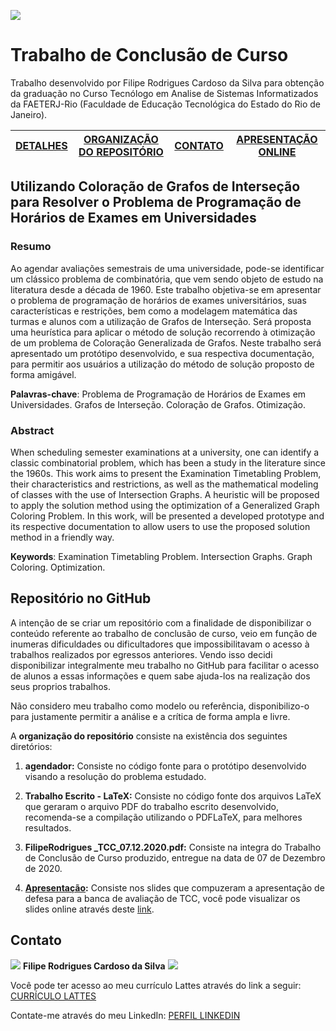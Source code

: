 ![](http://www.faeterj-rio.edu.br/wp-content/uploads/2014/05/logo_banner01.jpg)

# Trabalho de Conclusão de Curso

Trabalho desenvolvido por Filipe Rodrigues Cardoso da Silva para obtenção da graduação no Curso Tecnólogo em Analise de Sistemas Informatizados da FAETERJ-Rio (Faculdade de Educação Tecnológica do Estado do Rio de Janeiro).

| [DETALHES](#utilizando-coloração-de-grafos-de-interseção-para-resolver-o-problema-de-programação-de-horários-de-exames-em-universidades) | [ORGANIZAÇÃO DO REPOSITÓRIO](#repositório-no-github)  | [CONTATO](#Contato)  |   [APRESENTAÇÃO ONLINE](https://docs.google.com/presentation/d/e/2PACX-1vR8Ys32LFTvC4UPV_KGc2jU4iX4lF8Fw_6YLNIRQJZNb26okTDRtWCVZuqwHNX-nQvWtK2O3BIBQ4GY/pub?start=true&loop=true&delayms=30000)
| :------------: | :-------------: | :------------: | :------------: |


## Utilizando Coloração de Grafos de Interseção para Resolver o Problema de Programação de Horários de Exames em Universidades


### Resumo 

Ao agendar avaliações semestrais de uma universidade, pode-se identificar um clássico problema de combinatória, que vem sendo objeto de estudo na literatura desde a década de 1960. Este trabalho objetiva-se em apresentar o problema de programação de horários de exames universitários, suas características e restrições, bem como a modelagem matemática das turmas e alunos com a utilização de Grafos de Interseção. Será proposta uma heurística para aplicar o método de solução recorrendo à otimização de um problema de Coloração Generalizada de Grafos. Neste trabalho será apresentado um protótipo desenvolvido, e sua respectiva documentação, para permitir aos usuários a utilização do método de solução proposto de forma amigável.

**Palavras-chave**: Problema de Programação de Horários de Exames em Universidades. Grafos de Interseção. Coloração de Grafos. Otimização.

### Abstract

When scheduling semester examinations at a university, one can identify a classic combinatorial problem, which has been a study in the literature since the 1960s. This work aims to present the Examination Timetabling Problem, their characteristics and restrictions, as well as the mathematical modeling of classes with the use of Intersection Graphs. A heuristic will be proposed to apply the solution method using the optimization of a Generalized Graph Coloring Problem. In this work, will be presented a developed prototype and its respective documentation to allow users to use the proposed solution method in a friendly way.

**Keywords**: Examination Timetabling Problem. Intersection Graphs. Graph Coloring. Optimization.

## Repositório no GitHub

A intenção de se criar um repositório com a finalidade de disponibilizar o conteúdo referente ao trabalho de conclusão de curso, veio em função de inumeras dificuldades ou dificultadores que impossibilitavam o acesso à trabalhos realizados por egressos anteriores. Vendo isso decidi disponibilizar integralmente meu trabalho no GitHub para facilitar o acesso de alunos a essas informações e quem sabe ajuda-los na realização dos seus proprios trabalhos.

Não considero meu trabalho como modelo ou referência, disponibilizo-o para justamente permitir a análise e a crítica de forma ampla e livre.

A **organização do repositório** consiste na existência dos seguintes diretórios:

1. **agendador:** Consiste no código fonte para o protótipo desenvolvido visando a resolução do problema estudado.

2. **Trabalho Escrito - LaTeX:** Consiste no código fonte dos arquivos LaTeX que geraram o arquivo PDF do trabalho escrito desenvolvido, recomenda-se a compilação utilizando o PDFLaTeX, para melhores resultados. 

3. **FilipeRodrigues _TCC_07.12.2020.pdf:** Consiste na integra do Trabalho de Conclusão de Curso produzido, entregue na data de 07 de Dezembro de 2020.

4. **[Apresentação](https://docs.google.com/presentation/d/e/2PACX-1vR8Ys32LFTvC4UPV_KGc2jU4iX4lF8Fw_6YLNIRQJZNb26okTDRtWCVZuqwHNX-nQvWtK2O3BIBQ4GY/pub?start=true&loop=true&delayms=30000):** Consiste nos slides que compuzeram a apresentação de defesa para a banca de avaliação de TCC, você pode visualizar os slides online através deste [link](https://docs.google.com/presentation/d/e/2PACX-1vR8Ys32LFTvC4UPV_KGc2jU4iX4lF8Fw_6YLNIRQJZNb26okTDRtWCVZuqwHNX-nQvWtK2O3BIBQ4GY/pub?start=true&loop=true&delayms=30000).

## Contato

![](https://avatars3.githubusercontent.com/u/31597642?v=4&s=50) **Filipe Rodrigues Cardoso da Silva** [![](https://assets-cdn.github.com/favicon.ico)](https://github.com/FilipeRodrigues3003 "Filipe")

Você pode ter acesso ao meu currículo Lattes através do link a seguir:  [CURRÍCULO LATTES](http://lattes.cnpq.br/3833561082053458 "Currículo de Filipe Rodrigues no padrão Lattes/CNPq")

Contate-me através do meu LinkedIn: [PERFIL LINKEDIN](https://www.linkedin.com/in/filipe-rodrigues-silva/ "Perfil de Filipe Rodrigues no LinkedIn")

